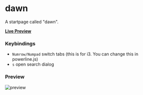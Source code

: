 # dawn
A startpage called "dawn".

[**Live Preview**](https://b-coimbra.github.io/dawn/?)

### Keybindings

- `Numrow/Numpad` switch tabs (this is for i3. You can change this in powerline.js)
- `s` open search dialog

### Preview
![preview](https://i.imgur.com/6ImuuEH.png)
